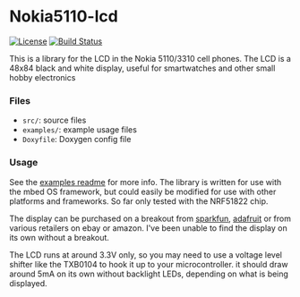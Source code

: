 # Nokia5110-lcd  
[![License](https://img.shields.io/badge/License-Apache%202.0-blue.svg)](https://opensource.org/licenses/Apache-2.0)
[![Build Status](https://travis-ci.org/drewcassidy/Nokia5110-LCD-Library.svg?branch=master)](https://travis-ci.org/drewcassidy/Nokia5110-LCD-Library)

This is a library for the LCD in the Nokia 5110/3310 cell phones. The LCD is a 48x84 black and white display, useful for
smartwatches and other small hobby electronics

### Files
- `src/`: source files
- `examples/`: example usage files
- `Doxyfile`: Doxygen config file

### Usage
See the [examples readme](https://github.com/drewcassidy/Nokia5110-LCD/blob/master/examples/README.md) for more info. The library is written for use with the mbed OS framework, but could easily be
modified for use with other platforms and frameworks. So far only tested with the NRF51822 chip. 

The display can be purchased on a breakout from [sparkfun](https://www.sparkfun.com/products/10168),
[adafruit](https://www.adafruit.com/product/338) or from various retailers on ebay or amazon. I've been unable to find the display
on its own without a breakout. 

The LCD runs at around 3.3V only, so you may need to use a voltage level shifter like the TXB0104 to hook it up to your microcontroller.
it should draw around 5mA on its own without backlight LEDs, depending on what is being displayed.
